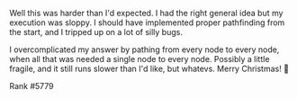 Well this was harder than I'd expected. I had the right general idea but my execution was sloppy. I should have implemented proper pathfinding from the start, and I tripped up on a lot of silly bugs.

I overcomplicated my answer by pathing from every node to every node, when all that was needed a single node to every node. Possibly a little fragile, and it still runs slower than I'd like, but whatevs. Merry Christmas! 🎄

Rank #5779

